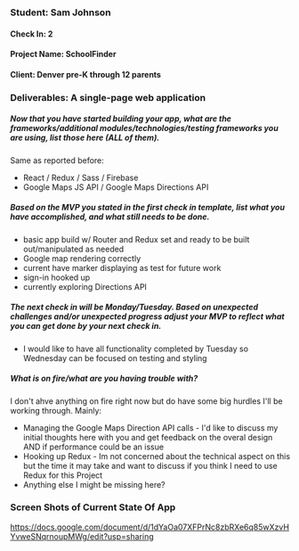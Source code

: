 ### Student: Sam Johnson

#### Check In: 2

#### Project Name: SchoolFinder

#### Client: Denver pre-K through 12 parents

### Deliverables: A single-page web application

##### Now that you have started building your app, what are the frameworks/additional modules/technologies/testing frameworks you are using, list those here (ALL of them).  
Same as reported before:
- React / Redux / Sass / Firebase
- Google Maps JS API / Google Maps Directions API

##### Based on the MVP you stated in the first check in template, list what you have accomplished, and what still needs to be done.  
- basic app build w/ Router and Redux set and ready to be built out/manipulated as needed
- Google map rendering correctly
- current have marker displaying as test for future work
- sign-in hooked up
- currently exploring Directions API

##### The next check in will be Monday/Tuesday. Based on unexpected challenges and/or unexpected progress adjust your MVP to reflect what you can get done by your next check in.  
- I would like to have all functionality completed by Tuesday so Wednesday can be focused on testing and styling

##### What is on fire/what are you having trouble with?
I don't ahve anything on fire right now but do have some big hurdles I'll be working through.  Mainly:
- Managing the Google Maps Direction API calls - I'd like to discuss my initial thoughts here with you and get feedback on the overal design AND if performance could be an issue
- Hooking up Redux - Im not concerned about the technical aspect on this but the time it may take and want to discuss if you think I need to use Redux for this Project
- Anything else I might be missing here?

### Screen Shots of Current State Of App  
https://docs.google.com/document/d/1dYaOa07XFPrNc8zbRXe6q85wXzvHYvweSNqrnoupMWg/edit?usp=sharing
